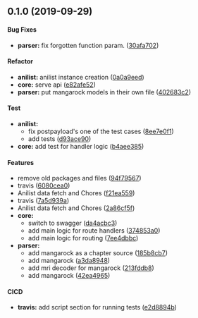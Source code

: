 <a name="0.1.0"></a>
## 0.1.0 (2019-09-29)


#### Bug Fixes

* **parser:**  fix forgotten function param. ([30afa702](https://github.com/Egomination/mangapplizer-backend/commit/30afa702b5df9b13d69d10e22123e38423aac8e4))

#### Refactor

* **anilist:**  anilist instance creation ([0a0a9eed](https://github.com/Egomination/mangapplizer-backend/commit/0a0a9eed77a752a27c38277baea1a28b91ce2b3d))
* **core:**  serve api ([e82afe52](https://github.com/Egomination/mangapplizer-backend/commit/e82afe52042b197cf8b38d9cc89abdbb81b2b453))
* **parser:**  put mangarock models in their own file ([402683c2](https://github.com/Egomination/mangapplizer-backend/commit/402683c2dca034f6842e784648659a75e0bc75bf))

#### Test

* **anilist:**
  *  fix postpayload's one of the test cases ([8ee7e0f1](https://github.com/Egomination/mangapplizer-backend/commit/8ee7e0f18f3e8cdfae4d5ff90f70a50306056305))
  *  add tests ([d93ace90](https://github.com/Egomination/mangapplizer-backend/commit/d93ace9015cf0f3dce328f4085fb4105f503b7f4))
* **core:**  add test for handler logic ([b4aee385](https://github.com/Egomination/mangapplizer-backend/commit/b4aee385de00e0e46d97748f0b958db151160492))

#### Features

*   remove old packages and files ([94f79567](https://github.com/Egomination/mangapplizer-backend/commit/94f79567cef5f4029126b581781b551565f852f3))
*   travis ([6080cea0](https://github.com/Egomination/mangapplizer-backend/commit/6080cea078cc24522831be809f6306fc38e60bb3))
*   Anilist data fetch and Chores ([f21ea559](https://github.com/Egomination/mangapplizer-backend/commit/f21ea55958e4c5f3d63bca99352be52b6f56b6e8))
*   travis ([7a5d939a](https://github.com/Egomination/mangapplizer-backend/commit/7a5d939a8b33f2a047bb370ea7d9a3339fda97b0))
*   Anilist data fetch and Chores ([2a86cf5f](https://github.com/Egomination/mangapplizer-backend/commit/2a86cf5fd6fe59f6198a58055c380ee606506908))
* **core:**
  *  switch to swagger ([da4acbc3](https://github.com/Egomination/mangapplizer-backend/commit/da4acbc3be24825f809861ec9b2ad0854c3f5c4c))
  *  add main logic for route handlers ([374853a0](https://github.com/Egomination/mangapplizer-backend/commit/374853a0be801302ffcd6933c8a783a77ec091ca))
  *  add main logic for routing ([7ee4dbbc](https://github.com/Egomination/mangapplizer-backend/commit/7ee4dbbc5ca5319aa3ca9cefd9e9060dc9efdeba))
* **parser:**
  *  add mangarock as a chapter source ([185b8cb7](https://github.com/Egomination/mangapplizer-backend/commit/185b8cb7675248d87f95ec35115187bce1f1ccd6))
  *  add mangarock ([a3da8948](https://github.com/Egomination/mangapplizer-backend/commit/a3da8948fc1c95839f4be94c7d7f443322efec2c))
  *  add mri decoder for mangarock ([213fddb8](https://github.com/Egomination/mangapplizer-backend/commit/213fddb84eda127990cf6049eebbc207ab9a0e6f))
  *  add mangarock ([42ea4965](https://github.com/Egomination/mangapplizer-backend/commit/42ea496512706a2adc4c67f36f8b2fc27a8b5316))

#### CICD

* **travis:**  add script section for running tests ([e2d8894b](https://github.com/Egomination/mangapplizer-backend/commit/e2d8894b38c61582dbd949c19c8d6b84fcfc1e50))

